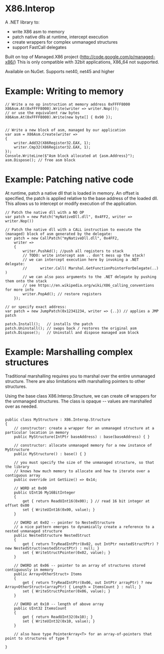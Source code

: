 # X86.Interop
A .NET library to:
- write X86 asm to memory
- patch native dlls at runtime, intercept execution
- create wrappers for complex unmanaged structures
- support FastCall delegates

Built on top of Managed.X86 project (http://code.google.com/p/managed-x86/) 
This is only compatible with 32bit applications, X86_64 not supported.
 
Available on NuGet. Supports net40, net45 and higher

# Example: Writing to memory
```
// Write a no op instruction at memory address 0xFFFF8000
X86Asm.At(0xFFFF8000).Write(writer => writer.Nop());
// or use the equivalent raw bytes
X86Asm.At(0xFFFF8000).Write(new byte[] { 0x90 });


// Write a new block of asm, managed by our application
var asm = X86Asm.Create(writer =>
{
	writer.Add32(X86Register32.EAX, 1);
	writer.Cmp32(X86Register32.EAX, 1);
});
Console.WriteLine($"Asm block allocated at {asm.Address}");
asm.Dispose(); // free asm block

```

# Example: Patching native code
At runtime, patch a native dll that is loaded in memory. An offset is specified, the patch is applied relative to the base address of the loaded dll.
This allows us to intercept or modify execution of the application.
```
// Patch the native dll with a NO OP
var patch = new Patch("myNativeDll.dll", 0x4FF2, writer => writer.Nop())

// Patch the native dll with a CALL instruction to execute the (managed) block of asm generated by the delegate:
var patch = new CallPatch("myNativeDll.dll", 0x4FF2,
	writer =>
	{
		writer.PushAd(); //push all registers to stack
		// TODO: write intercept asm .. don't mess up the stack!
		// we can intercept execution here by invoking a .NET delegate:
		//		writer.Call( Marshal.GetFunctionPointerForDelegate(..) )
		// we can also pass arguments to the .NET delegate by pushing them onto the stack
		// see https://en.wikipedia.org/wiki/X86_calling_conventions for more info
		writer.PopAd(); // restore registers
	});

// or specify exact address:
var patch = new JumpPatch(0x12341234, writer => {..}) // applies a JMP patch

patch.Install();   // installs the patch
patch.Uninstall(); // swaps back / restores the original asm
patch.Dispose();   // Uninstall and dispose managed asm block
```


# Example: Marshalling complex structures

Traditional marshalling requires you to marshal over the entire unmanaged structure. There are also limitations with marshalling pointers to other structures.

Using the base class X86.Interop.Structure, we can create c# wrappers for the unmanaged structures. The class is opaque -- values are marshalled over as needed.

```

public class MyStructure : X86.Interop.Structure
{
	// constructor: create a wrapper for an unmanaged structure at a particular location in memory
	public MyStructure(IntPtr baseAddress) : base(baseAddress) { }

	// constructor: allocate unmanaged memory for a new instance of MyStructure
	public MyStructure() : base() { }
	
	// you must specify the size of the unmanaged structure, so that the library
	// knows how much memory to allocate and how to iterate over a contiguous array
	public override int GetSize() => 0x14;

	// WORD at 0x00
	public UInt16 My16BitInteger
	{
		get { return ReadUInt16(0x00); } // read 16 bit integer at offset 0x00
		set { WriteUInt16(0x00, value); }
	}

	// DWORD at 0x02 -- pointer to NestedStructure
	// a nice pattern emerges to dynamically create a reference to a nested unmanaged structure
	public NestedStructure NestedStruct
	{
		get { return TryReadIntPtr(0x02, out IntPtr nestedStructPtr) ? new NestedStruct(nestedStructPtr) : null; }
		set { WriteStructPointer(0x02, value); }
	}

	// DWORD at 0x06 -- pointer to an array of structures stored contiguously in memory
	public Array<OtherStruct> Items
	{
		get { return TryReadIntPtr(0x06, out IntPtr arrayPtr) ? new Array<OtherStruct>(arrayPtr) { Length = ItemsCount } : null; }
		set { WriteStructPointer(0x06, value); }
	}

	// DWORD at 0x10 -- length of above array
	public UInt32 ItemsCount
	{
		get { return ReadUInt32(0x10); }
		set { WriteUInt32(0x10, value); }
	}

	// also have type PointerArray<T> for an array-of-pointers that point to structures of type T

}

```